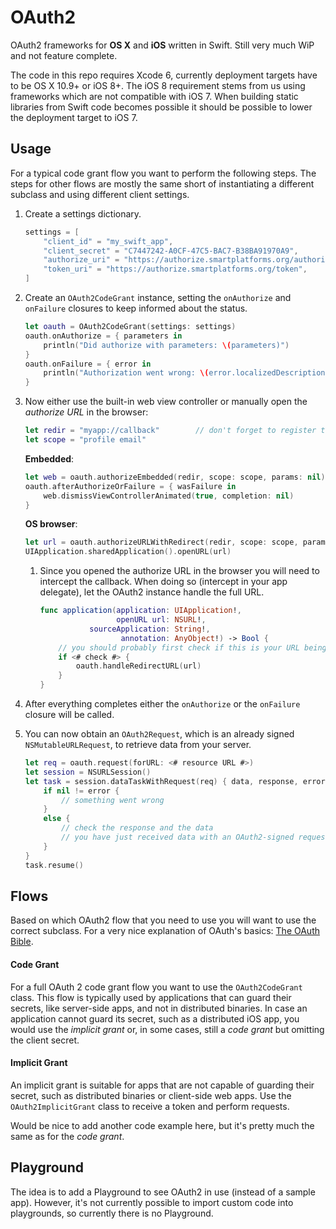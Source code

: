 OAuth2
======

OAuth2 frameworks for **OS X** and **iOS** written in Swift.
Still very much WiP and not feature complete.

The code in this repo requires Xcode 6, currently deployment targets have to be OS X 10.9+ or iOS 8+.
The iOS 8 requirement stems from us using frameworks which are not compatible with iOS 7.
When building static libraries from Swift code becomes possible it should be possible to lower the deployment target to iOS 7.

Usage
-----

For a typical code grant flow you want to perform the following steps.
The steps for other flows are mostly the same short of instantiating a different subclass and using different client settings.

1. Create a settings dictionary.
    
    ```swift
    settings = [
        "client_id" = "my_swift_app",
        "client_secret" = "C7447242-A0CF-47C5-BAC7-B38BA91970A9",
        "authorize_uri" = "https://authorize.smartplatforms.org/authorize",
        "token_uri" = "https://authorize.smartplatforms.org/token",
    ]
    ```

2. Create an `OAuth2CodeGrant` instance, setting the `onAuthorize` and `onFailure` closures to keep informed about the status.
    
    ```swift
    let oauth = OAuth2CodeGrant(settings: settings)
    oauth.onAuthorize = { parameters in
        println("Did authorize with parameters: \(parameters)")
    }
    oauth.onFailure = { error in
        println("Authorization went wrong: \(error.localizedDescription)")
    }
    ```

3. Now either use the built-in web view controller or manually open the _authorize URL_ in the browser:
    
    ```swift
    let redir = "myapp://callback"        // don't forget to register this scheme
    let scope = "profile email"
    ```
    
    **Embedded**:
    
    ```swift
    let web = oauth.authorizeEmbedded(redir, scope: scope, params: nil)
    oauth.afterAuthorizeOrFailure = { wasFailure in
        web.dismissViewControllerAnimated(true, completion: nil)
    }
    ```
    
    **OS browser**:
    
    ```swift
    let url = oauth.authorizeURLWithRedirect(redir, scope: scope, params: nil)
    UIApplication.sharedApplication().openURL(url)
    ```
    
    1. Since you opened the authorize URL in the browser you will need to intercept the callback.
        When doing so (intercept in your app delegate), let the OAuth2 instance handle the full URL.
        
        ```swift
        func application(application: UIApplication!,
                         openURL url: NSURL!,
                   sourceApplication: String!,
                          annotation: AnyObject!) -> Bool {
            // you should probably first check if this is your URL being opened
            if <# check #> { 
                oauth.handleRedirectURL(url)
            }
        }
        ```

4. After everything completes either the `onAuthorize` or the `onFailure` closure will be called.

5. You can now obtain an `OAuth2Request`, which is an already signed `NSMutableURLRequest`, to retrieve data from your server.
    
    ```swift
    let req = oauth.request(forURL: <# resource URL #>)
    let session = NSURLSession()
    let task = session.dataTaskWithRequest(req) { data, response, error in
        if nil != error {
            // something went wrong
        }
        else {
            // check the response and the data
            // you have just received data with an OAuth2-signed request!
        }
    }
    task.resume()
    ``` 

Flows
-----

Based on which OAuth2 flow that you need to use you will want to use the correct subclass.
For a very nice explanation of OAuth's basics: [The OAuth Bible](http://oauthbible.com/#oauth-2-three-legged).

#### Code Grant

For a full OAuth 2 code grant flow you want to use the `OAuth2CodeGrant` class.
This flow is typically used by applications that can guard their secrets, like server-side apps, and not in distributed binaries.
In case an application cannot guard its secret, such as a distributed iOS app, you would use the _implicit grant_ or, in some cases, still a _code grant_ but omitting the client secret.

#### Implicit Grant

An implicit grant is suitable for apps that are not capable of guarding their secret, such as distributed binaries or client-side web apps.
Use the `OAuth2ImplicitGrant` class to receive a token and perform requests.

Would be nice to add another code example here, but it's pretty much the same as for the _code grant_.


Playground
----------

The idea is to add a Playground to see OAuth2 in use (instead of a sample app).
However, it's not currently possible to import custom code into playgrounds, so currently there is no Playground.
